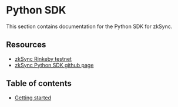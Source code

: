 # Python SDK

This section contains documentation for the Python SDK for zkSync.

## Resources

- [zkSync Rinkeby testnet](https://rinkeby.zksync.io)
- [zkSync Python SDK github page](https://github.com/zksync-sdk/zksync-python)

## Table of contents

- [Getting started](./tutorial)
